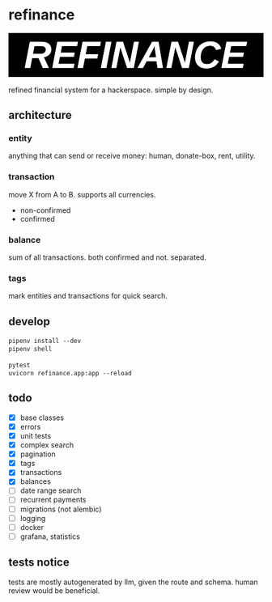 # refinance
![logo](docs/refinance-logo.jpg)

refined financial system for a hackerspace. simple by design.

## architecture

### entity
anything that can send or receive money: human, donate-box, rent, utility.

### transaction
move X from A to B. supports all currencies.
- non-confirmed
- confirmed

### balance
sum of all transactions. both confirmed and not. separated.

### tags
mark entities and transactions for quick search.

## develop
```
pipenv install --dev
pipenv shell

pytest
uvicorn refinance.app:app --reload
```

## todo
- [x] base classes
- [x] errors
- [x] unit tests
- [x] complex search
- [x] pagination
- [x] tags
- [x] transactions
- [x] balances
- [ ] date range search
- [ ] recurrent payments
- [ ] migrations (not alembic)
- [ ] logging
- [ ] docker
- [ ] grafana, statistics

## tests notice
tests are mostly autogenerated by llm, given the route and schema. human review would be beneficial. 
